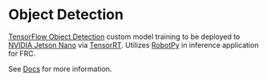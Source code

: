 # Object Detection

[TensorFlow Object Detection](https://tensorflow-object-detection-api-tutorial.readthedocs.io/en/latest/) custom model training to be deployed to [NVIDIA Jetson Nano](https://developer.nvidia.com/embedded/jetson-nano-2gb-developer-kit) via [TensorRT](https://developer.nvidia.com/tensorrt). Utilizes [RobotPy](https://robotpy.readthedocs.io/en/stable/) in inference application for FRC.

See [Docs](https://github.com/edurso/obj-detect/tree/master/docs) for more information.
